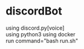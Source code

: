 # discordBot
using discord.py[voice] <br>
using python3
using docker <br>
run command="bash run.sh"
